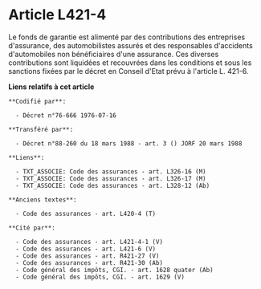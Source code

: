 # Article L421-4

Le fonds de garantie est alimenté par des contributions des entreprises d'assurance, des automobilistes assurés et des
responsables d'accidents d'automobiles non bénéficiaires d'une assurance. Ces diverses contributions sont liquidées et
recouvrées dans les conditions et sous les sanctions fixées par le décret en Conseil d'Etat prévu à l'article L. 421-6.

**Liens relatifs à cet article**

	**Codifié par**:

	  - Décret n°76-666 1976-07-16

	**Transféré par**:

	  - Décret n°88-260 du 18 mars 1988 - art. 3 () JORF 20 mars 1988

	**Liens**:

	  - TXT_ASSOCIE: Code des assurances - art. L326-16 (M)
	  - TXT_ASSOCIE: Code des assurances - art. L326-17 (M)
	  - TXT_ASSOCIE: Code des assurances - art. L328-12 (Ab)

	**Anciens textes**:

	  - Code des assurances - art. L420-4 (T)

	**Cité par**:

	  - Code des assurances - art. L421-4-1 (V)
	  - Code des assurances - art. L421-6 (V)
	  - Code des assurances - art. R421-27 (V)
	  - Code des assurances - art. R421-30 (Ab)
	  - Code général des impôts, CGI. - art. 1628 quater (Ab)
	  - Code général des impôts, CGI. - art. 1629 (V)
